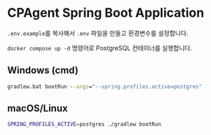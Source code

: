 # CPAgent Spring Boot Application

`.env.example`를 복사해서 `.env` 파일을 만들고 환경변수를 설정합니다.

`docker compose up -d` 명령어로 PostgreSQL 컨테이너를 실행합니다.

## Windows (cmd)

```cmd
gradlew.bat bootRun --args="--spring.profiles.active=postgres"
```

## macOS/Linux

```bash
SPRING_PROFILES_ACTIVE=postgres ./gradlew bootRun
```
